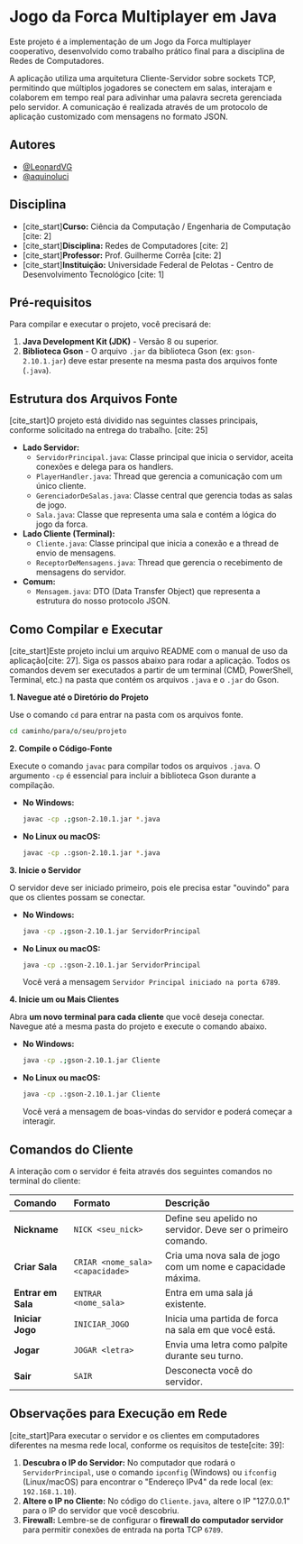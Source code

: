 # Jogo da Forca Multiplayer em Java

Este projeto é a implementação de um Jogo da Forca multiplayer cooperativo, desenvolvido como trabalho prático final para a disciplina de Redes de Computadores.

A aplicação utiliza uma arquitetura Cliente-Servidor sobre sockets TCP, permitindo que múltiplos jogadores se conectem em salas, interajam e colaborem em tempo real para adivinhar uma palavra secreta gerenciada pelo servidor. A comunicação é realizada através de um protocolo de aplicação customizado com mensagens no formato JSON.

## Autores

* [@LeonardVG](https://github.com/LeonardVG)
* [@aquinoluci](https://github.com/aquinoluci) 

## Disciplina

* [cite_start]**Curso:** Ciência da Computação / Engenharia de Computação [cite: 2]
* [cite_start]**Disciplina:** Redes de Computadores [cite: 2]
* [cite_start]**Professor:** Prof. Guilherme Corrêa [cite: 2]
* [cite_start]**Instituição:** Universidade Federal de Pelotas - Centro de Desenvolvimento Tecnológico [cite: 1]

## Pré-requisitos

Para compilar e executar o projeto, você precisará de:

1.  **Java Development Kit (JDK)** - Versão 8 ou superior.
2.  **Biblioteca Gson** - O arquivo `.jar` da biblioteca Gson (ex: `gson-2.10.1.jar`) deve estar presente na mesma pasta dos arquivos fonte (`.java`).

## Estrutura dos Arquivos Fonte

[cite_start]O projeto está dividido nas seguintes classes principais, conforme solicitado na entrega do trabalho. [cite: 25]

* **Lado Servidor:**
    * `ServidorPrincipal.java`: Classe principal que inicia o servidor, aceita conexões e delega para os handlers.
    * `PlayerHandler.java`: Thread que gerencia a comunicação com um único cliente.
    * `GerenciadorDeSalas.java`: Classe central que gerencia todas as salas de jogo.
    * `Sala.java`: Classe que representa uma sala e contém a lógica do jogo da forca.
* **Lado Cliente (Terminal):**
    * `Cliente.java`: Classe principal que inicia a conexão e a thread de envio de mensagens.
    * `ReceptorDeMensagens.java`: Thread que gerencia o recebimento de mensagens do servidor.
* **Comum:**
    * `Mensagem.java`: DTO (Data Transfer Object) que representa a estrutura do nosso protocolo JSON.

## Como Compilar e Executar

[cite_start]Este projeto inclui um arquivo README com o manual de uso da aplicação[cite: 27]. Siga os passos abaixo para rodar a aplicação. Todos os comandos devem ser executados a partir de um terminal (CMD, PowerShell, Terminal, etc.) na pasta que contém os arquivos `.java` e o `.jar` do Gson.

**1. Navegue até o Diretório do Projeto**

Use o comando `cd` para entrar na pasta com os arquivos fonte.
```bash
cd caminho/para/o/seu/projeto
```

**2. Compile o Código-Fonte**

Execute o comando `javac` para compilar todos os arquivos `.java`. O argumento `-cp` é essencial para incluir a biblioteca Gson durante a compilação.

* **No Windows:**
    ```bash
    javac -cp .;gson-2.10.1.jar *.java
    ```
* **No Linux ou macOS:**
    ```bash
    javac -cp .:gson-2.10.1.jar *.java
    ```

**3. Inicie o Servidor**

O servidor deve ser iniciado primeiro, pois ele precisa estar "ouvindo" para que os clientes possam se conectar.

* **No Windows:**
    ```bash
    java -cp .;gson-2.10.1.jar ServidorPrincipal
    ```
* **No Linux ou macOS:**
    ```bash
    java -cp .:gson-2.10.1.jar ServidorPrincipal
    ```
    Você verá a mensagem `Servidor Principal iniciado na porta 6789`.

**4. Inicie um ou Mais Clientes**

Abra **um novo terminal para cada cliente** que você deseja conectar. Navegue até a mesma pasta do projeto e execute o comando abaixo.

* **No Windows:**
    ```bash
    java -cp .;gson-2.10.1.jar Cliente
    ```
* **No Linux ou macOS:**
    ```bash
    java -cp .:gson-2.10.1.jar Cliente
    ```
    Você verá a mensagem de boas-vindas do servidor e poderá começar a interagir.

## Comandos do Cliente

A interação com o servidor é feita através dos seguintes comandos no terminal do cliente:

| Comando         | Formato                          | Descrição                                                  |
| :-------------- | :------------------------------- | :--------------------------------------------------------- |
| **Nickname** | `NICK <seu_nick>`                | Define seu apelido no servidor. Deve ser o primeiro comando. |
| **Criar Sala** | `CRIAR <nome_sala> <capacidade>` | Cria uma nova sala de jogo com um nome e capacidade máxima.  |
| **Entrar em Sala**| `ENTRAR <nome_sala>`             | Entra em uma sala já existente.                            |
| **Iniciar Jogo**| `INICIAR_JOGO`                   | Inicia uma partida de forca na sala em que você está.      |
| **Jogar** | `JOGAR <letra>`                  | Envia uma letra como palpite durante seu turno.            |
| **Sair** | `SAIR`                           | Desconecta você do servidor.                               |

## Observações para Execução em Rede

[cite_start]Para executar o servidor e os clientes em computadores diferentes na mesma rede local, conforme os requisitos de teste[cite: 39]:

1.  **Descubra o IP do Servidor:** No computador que rodará o `ServidorPrincipal`, use o comando `ipconfig` (Windows) ou `ifconfig` (Linux/macOS) para encontrar o "Endereço IPv4" da rede local (ex: `192.168.1.10`).
2.  **Altere o IP no Cliente:** No código do `Cliente.java`, altere o IP "127.0.0.1" para o IP do servidor que você descobriu.
3.  **Firewall:** Lembre-se de configurar o **firewall do computador servidor** para permitir conexões de entrada na porta TCP `6789`.
